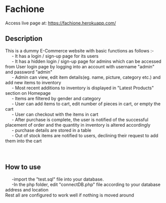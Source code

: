 # Fachione
Access live page at: https://fachione.herokuapp.com/
<h2>Description</br></h2>
This is a dummy E-Commerce website with basic functions as follows :- </br>
    &ensp;&ensp;&ensp;- It has a login / sign-up page for its users </br>
    &ensp;&ensp;&ensp;- It has a hidden login / sign-up page for admins which can be accessed from User login page by logging into an account with username "admin" and password "admin" </br>
    &ensp;&ensp;&ensp;- Admin can view, edit item details(eg. name, picture, category etc.) and add new items to inventory </br>
    &ensp;&ensp;&ensp;- Most recent additions to inventory is displayed in "Latest Products" section on Homepage </br>
   &ensp;&ensp;&ensp;- Items are filtered by gender and category </br>
   &ensp;&ensp;&ensp;- User can add items to cart, edit number of pieces in cart, or empty the cart </br>
   &ensp;&ensp;&ensp;- User can checkout with the items in cart </br>
  &ensp;&ensp;&ensp;- After purchase is complete, the user is notified of the successful placement of order and the quantity in inventory is altered accordingly </br>
    &ensp;&ensp;&ensp;- purchase details are stored in a table </br>
    &ensp;&ensp;&ensp;- Out of stock items are notified to users, declining their request to add them into the cart </br></br></br>
    
<h2>How to use</br></h2>
&ensp;&ensp;&ensp;-import the "test.sql" file into your database.</br>
&ensp;&ensp;&ensp;-In the php folder, edit "connectDB.php" file according to your database address and location</br>
Rest all are configured to work well if nothing is moved around
    
    
    
